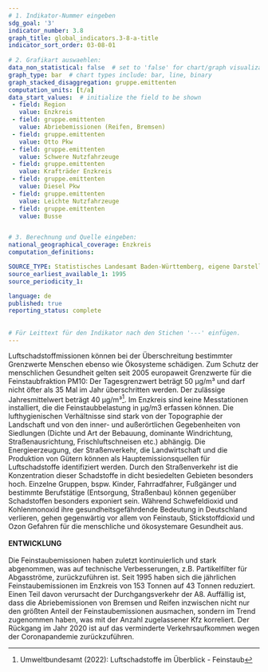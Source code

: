 ```yaml
---
# 1. Indikator-Nummer eingeben 
sdg_goal: '3' 
indicator_number: 3.8
graph_title: global_indicators.3-8-a-title
indicator_sort_order: 03-08-01
 
# 2. Grafikart auswaehlen: 
data_non_statistical: false  # set to 'false' for chart/graph visualization 
graph_type: bar  # chart types include: bar, line, binary 
graph_stacked_disaggregation: gruppe.emittenten  
computation_units: [t/a] 
data_start_values:  # initialize the field to be shown  
 - field: Region
   value: Enzkreis
 - field: gruppe.emittenten
   value: Abriebemissionen (Reifen, Bremsen)
 - field: gruppe.emittenten
   value: Otto Pkw
 - field: gruppe.emittenten
   value: Schwere Nutzfahrzeuge
 - field: gruppe.emittenten
   value: Krafträder Enzkreis
 - field: gruppe.emittenten
   value: Diesel Pkw
 - field: gruppe.emittenten
   value: Leichte Nutzfahrzeuge
 - field: gruppe.emittenten
   value: Busse


# 3. Berechnung und Quelle eingeben: 
national_geographical_coverage: Enzkreis
computation_definitions: 

SOURCE_TYPE: Statistisches Landesamt Baden-Württemberg, eigene Darstellung
source_earliest_available_1: 1995
source_periodicity_1: 

language: de   
published: true 
reporting_status: complete
 
 
# Für Leittext für den Indikator nach den Stichen '---' einfügen. 
---
```

Luftschadstoffmissionen können bei der Überschreitung bestimmter Grenzwerte Menschen ebenso wie Ökosysteme schädigen. Zum Schutz der menschlichen Gesundheit gelten seit 2005 europaweit Grenzwerte für die Feinstaubfraktion PM10: Der Tagesgrenzwert beträgt 50 μg/m³ und darf nicht öfter als 35 Mal im Jahr überschritten werden. Der zulässige Jahresmittelwert beträgt 40 μg/m³[^1]. Im Enzkreis sind keine Messtationen installiert, die die Feinstaubbelastung in μg/m3 erfassen können. Die lufthygienischen Verhältnisse sind stark von der Topographie der Landschaft und von den inner- und außerörtlichen Gegebenheiten von Siedlungen (Dichte und Art der Bebauung, dominante Windrichtung, Straßenausrichtung, Frischluftschneisen etc.) abhängig. Die Energieerzeugung, der Straßenverkehr, die Landwirtschaft und die Produktion von Gütern können als Hauptemissionsquellen für Luftschadstoffe identifiziert werden. Durch den Straßenverkehr ist die Konzentration dieser Schadstoffe in dicht besiedelten Gebieten besonders hoch. Einzelne Gruppen, bspw. Kinder, Fahrradfahrer, Fußgänger und bestimmte Berufstätige (Entsorgung, Straßenbau) können gegenüber Schadstoffen besonders exponiert sein. Während Schwefeldioxid und Kohlenmonoxid ihre gesundheitsgefährdende Bedeutung in Deutschland verlieren, gehen gegenwärtig vor allem von Feinstaub, Stickstoffdioxid und Ozon Gefahren für die menschliche und ökosystemare Gesundheit aus.<br>
<br>
**ENTWICKLUNG** <br>
<br>
Die Feinstaubemissionen haben zuletzt kontinuierlich und stark abgenommen, was auf technische Verbesserungen, z.B. Partikelfilter für Abgasströme, zurückzuführen ist. Seit 1995 haben sich die jährlichen Feinstaubemissionen im Enzkreis von 153 Tonnen auf 43 Tonnen reduziert. Einen Teil davon verursacht der Durchgangsverkehr der A8. Auffällig ist, dass die Abriebemissionen von Bremsen und Reifen inzwischen nicht nur den größten Anteil der Feinstaubemissionen ausmachen, sondern im Trend zugenommen haben, was mit der Anzahl zugelassener Kfz korreliert. Der Rückgang im Jahr 2020 ist auf das verminderte Verkehrsaufkommen wegen der Coronapandemie zurückzuführen.
<br>
[^1]: Umweltbundesamt (2022): Luftschadstoffe im Überblick - Feinstaub
